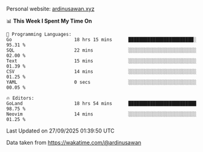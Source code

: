 Personal website: [ardinusawan.xyz](https://ardinusawan.xyz)

<!--START_SECTION:waka-->
📊 **This Week I Spent My Time On** 

```text
💬 Programming Languages: 
Go                       18 hrs 15 mins      ████████████████████████░   95.31 % 
SQL                      22 mins             ░░░░░░░░░░░░░░░░░░░░░░░░░   02.00 % 
Text                     15 mins             ░░░░░░░░░░░░░░░░░░░░░░░░░   01.39 % 
CSV                      14 mins             ░░░░░░░░░░░░░░░░░░░░░░░░░   01.25 % 
YAML                     0 secs              ░░░░░░░░░░░░░░░░░░░░░░░░░   00.05 % 

🔥 Editors: 
GoLand                   18 hrs 54 mins      █████████████████████████   98.75 % 
Neovim                   14 mins             ░░░░░░░░░░░░░░░░░░░░░░░░░   01.25 % 
```


 Last Updated on 27/09/2025 01:39:50 UTC
<!--END_SECTION:waka-->
Data taken from https://wakatime.com/@ardinusawan
